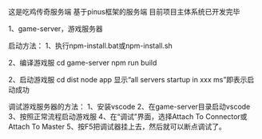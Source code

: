 ﻿这是吃鸡传奇服务端
基于pinus框架的服务端
目前项目主体系统已开发完毕

1、game-server，游戏服务器

启动方法：
1、执行npm-install.bat或npm-install.sh

2、编译游戏服
cd game-server
npm run build

2、启动游戏服
cd dist
node app
显示“all servers startup in xxx ms”即表示启动成功


调试游戏服务器的方法：
1、安装vscode
2、在game-server目录启动vscode
3、按照正常流程启动游戏服
4、在“调试”界面，选择Attach To Connector或Attach To Master
5、按F5把调试器挂上去，然后就可以断点调试了。
